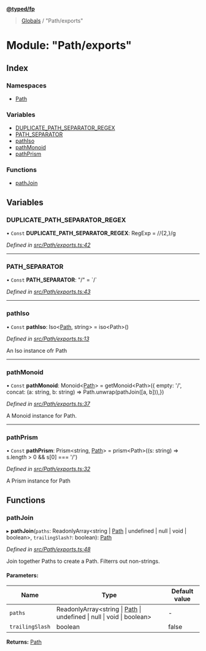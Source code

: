 **[@typed/fp](../README.md)**

> [Globals](../globals.md) / "Path/exports"

# Module: "Path/exports"

## Index

### Namespaces

* [Path](_path_exports_.path.md)

### Variables

* [DUPLICATE\_PATH\_SEPARATOR\_REGEX](_path_exports_.md#duplicate_path_separator_regex)
* [PATH\_SEPARATOR](_path_exports_.md#path_separator)
* [pathIso](_path_exports_.md#pathiso)
* [pathMonoid](_path_exports_.md#pathmonoid)
* [pathPrism](_path_exports_.md#pathprism)

### Functions

* [pathJoin](_path_exports_.md#pathjoin)

## Variables

### DUPLICATE\_PATH\_SEPARATOR\_REGEX

• `Const` **DUPLICATE\_PATH\_SEPARATOR\_REGEX**: RegExp = /\/{2,}/g

*Defined in [src/Path/exports.ts:42](https://github.com/TylorS/typed-fp/blob/ac98ca1/src/Path/exports.ts#L42)*

___

### PATH\_SEPARATOR

• `Const` **PATH\_SEPARATOR**: \"/\" = \`/\`

*Defined in [src/Path/exports.ts:43](https://github.com/TylorS/typed-fp/blob/ac98ca1/src/Path/exports.ts#L43)*

___

### pathIso

• `Const` **pathIso**: Iso\<[Path](_path_exports_.path.md), string> = iso\<Path>()

*Defined in [src/Path/exports.ts:13](https://github.com/TylorS/typed-fp/blob/ac98ca1/src/Path/exports.ts#L13)*

An Iso instance ofr Path

___

### pathMonoid

• `Const` **pathMonoid**: Monoid\<[Path](_path_exports_.path.md)> = getMonoid\<Path>({ empty: '/', concat: (a: string, b: string) => Path.unwrap(pathJoin([a, b])),})

*Defined in [src/Path/exports.ts:37](https://github.com/TylorS/typed-fp/blob/ac98ca1/src/Path/exports.ts#L37)*

A Monoid instance for Path.

___

### pathPrism

• `Const` **pathPrism**: Prism\<string, [Path](_path_exports_.path.md)> = prism\<Path>((s: string) => s.length > 0 && s[0] === '/')

*Defined in [src/Path/exports.ts:32](https://github.com/TylorS/typed-fp/blob/ac98ca1/src/Path/exports.ts#L32)*

A Prism instance for Path

## Functions

### pathJoin

▸ **pathJoin**(`paths`: ReadonlyArray\<string \| [Path](_path_exports_.path.md) \| undefined \| null \| void \| boolean>, `trailingSlash?`: boolean): [Path](_path_exports_.path.md)

*Defined in [src/Path/exports.ts:48](https://github.com/TylorS/typed-fp/blob/ac98ca1/src/Path/exports.ts#L48)*

Join together Paths to create a Path. Filterrs out non-strings.

#### Parameters:

Name | Type | Default value |
------ | ------ | ------ |
`paths` | ReadonlyArray\<string \| [Path](_path_exports_.path.md) \| undefined \| null \| void \| boolean> | - |
`trailingSlash` | boolean | false |

**Returns:** [Path](_path_exports_.path.md)
